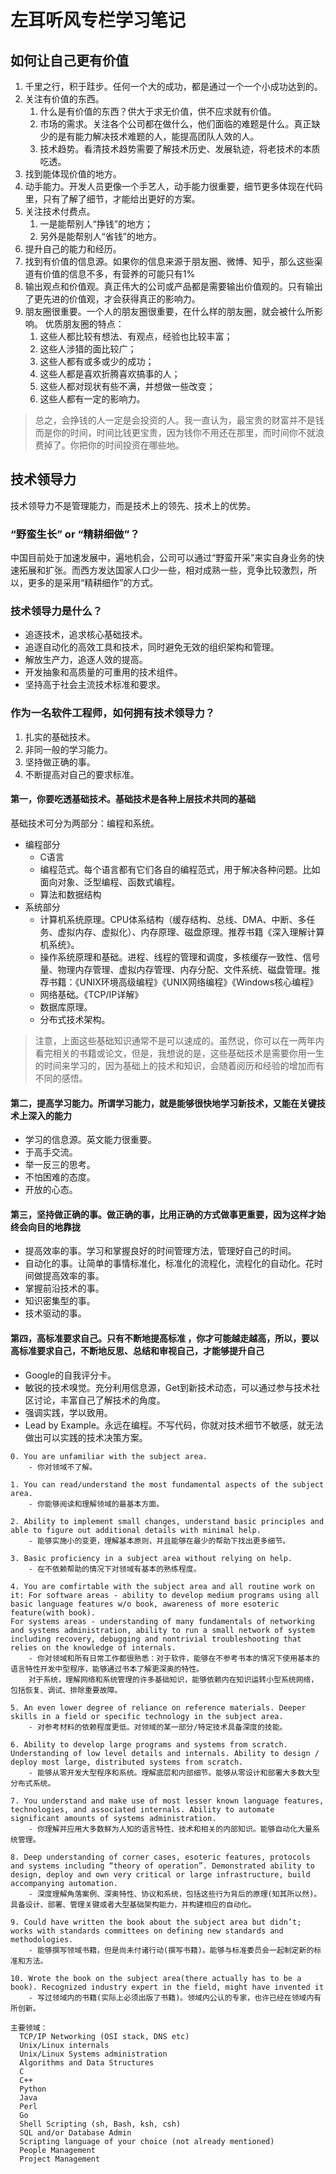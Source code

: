 # 左耳听风专栏学习笔记

## 如何让自己更有价值

1. 千里之行，积于跬步。任何一个大的成功，都是通过一个一个小成功达到的。
2. 关注有价值的东西。
   1. 什么是有价值的东西？供大于求无价值，供不应求就有价值。
   2. 市场的需求。关注各个公司都在做什么，他们面临的难题是什么。真正缺少的是有能力解决技术难题的人，能提高团队人效的人。
   3. 技术趋势。看清技术趋势需要了解技术历史、发展轨迹，将老技术的本质吃透。
3. 找到能体现价值的地方。
4. 动手能力。开发人员更像一个手艺人，动手能力很重要，细节更多体现在代码里，只有了解了细节，才能给出更好的方案。
5. 关注技术付费点。
   1. 一是能帮别人“挣钱”的地方；
   2. 另外是能帮别人“省钱”的地方。
6. 提升自己的能力和经历。
7. 找到有价值的信息源。如果你的信息来源于朋友圈、微博、知乎，那么这些渠道有价值的信息不多，有营养的可能只有1%
8. 输出观点和价值观。真正伟大的公司或产品都是需要输出价值观的。只有输出了更先进的价值观，才会获得真正的影响力。
9. 朋友圈很重要。一个人的朋友圈很重要，在什么样的朋友圈，就会被什么所影响。 优质朋友圈的特点：
    1. 这些人都比较有想法、有观点，经验也比较丰富；
    2. 这些人涉猎的面比较广；
    3. 这些人都有或多或少的成功；
    4. 这些人都是喜欢折腾喜欢搞事的人；
    5. 这些人都对现状有些不满，并想做一些改变；
    6. 这些人都有一定的影响力。

> 总之，会挣钱的人一定是会投资的人。我一直认为，最宝贵的财富并不是钱而是你的时间，时间比钱更宝贵，因为钱你不用还在那里，而时间你不就浪费掉了。你把你的时间投资在哪些地。

## 技术领导力

技术领导力不是管理能力，而是技术上的领先、技术上的优势。

### “野蛮生长” or “精耕细做”？

中国目前处于加速发展中，遍地机会，公司可以通过“野蛮开采”来实自身业务的快速拓展和扩张。而西方发达国家人口少一些，相对成熟一些，竞争比较激烈，所以，更多的是采用“精耕细作”的方式。

### 技术领导力是什么？

* 追逐技术，追求核心基础技术。
* 追逐自动化的高效工具和技术，同时避免无效的组织架构和管理。
* 解放生产力，追逐人效的提高。
* 开发抽象和高质量的可重用的技术组件。
* 坚持高于社会主流技术标准和要求。

### 作为一名软件工程师，如何拥有技术领导力？

1. 扎实的基础技术。
2. 非同一般的学习能力。
3. 坚持做正确的事。
4. 不断提高对自己的要求标准。

#### 第一，你要吃透基础技术。基础技术是各种上层技术共同的基础

基础技术可分为两部分：编程和系统。

* 编程部分
  * C语言
  * 编程范式。每个语言都有它们各自的编程范式，用于解决各种问题。比如面向对象、泛型编程、函数式编程。
  * 算法和数据结构
* 系统部分
  * 计算机系统原理。CPU体系结构（缓存结构、总线、DMA、中断、多任务、虚拟内存、虚拟化）、内存原理、磁盘原理。推荐书籍《深入理解计算机系统》。
  * 操作系统原理和基础。进程、线程的管理和调度，多核缓存一致性、信号量、物理内存管理、虚拟内存管理、内存分配、文件系统、磁盘管理。推荐书籍：《UNIX环境高级编程》《UNIX网络编程》《Windows核心编程》
  * 网络基础。《TCP/IP详解》
  * 数据库原理。
  * 分布式技术架构。

> 注意，上面这些基础知识通常不是可以速成的。虽然说，你可以在一两年内看完相关的书籍或论文，但是，我想说的是，这些基础技术是需要你用一生的时间来学习的，因为基础上的技术和知识，会随着阅历和经验的增加而有不同的感悟。

#### 第二，提高学习能力。所谓学习能力，就是能够很快地学习新技术，又能在关键技术上深入的能力

* 学习的信息源。英文能力很重要。
* 于高手交流。
* 举一反三的思考。
* 不怕困难的态度。
* 开放的心态。

#### 第三，坚持做正确的事。做正确的事，比用正确的方式做事更重要，因为这样才始终会向目的地靠拢

* 提高效率的事。学习和掌握良好的时间管理方法，管理好自己的时间。
* 自动化的事。让简单的事情标准化，标准化的流程化，流程化的自动化。花时间做提高效率的事。
* 掌握前沿技术的事。
* 知识密集型的事。
* 技术驱动的事。

#### 第四，高标准要求自己。只有不断地提高标准 ，你才可能越走越高，所以，要以高标准要求自己，不断地反思、总结和审视自己，才能够提升自己

* Google的自我评分卡。
* 敏锐的技术嗅觉。充分利用信息源，Get到新技术动态，可以通过参与技术社区讨论，丰富自己了解技术的角度。
* 强调实践，学以致用。
* Lead by Example。永远在编程。不写代码，你就对技术细节不敏感，就无法做出可以实践的技术决策方案。

```text
0. You are unfamiliar with the subject area.
    - 你对领域不了解。

1. You can read/understand the most fundamental aspects of the subject area.
    - 你能够阅读和理解领域的最基本方面。

2. Ability to implement small changes, understand basic principles and able to figure out additional details with minimal help.
    - 能够实施小的变更，理解基本原则，并且能够在最少的帮助下找出更多细节。

3. Basic proficiency in a subject area without relying on help.
    - 在不依赖帮助的情况下对领域有基本的熟练程度。

4. You are comfirtable with the subject area and all routine work on it: For software areas - ability to develop medium programs using all basic language features w/o book, awareness of more esoteric feature(with book).
For systems areas - understanding of many fundamentals of networking and systems administration, ability to run a small network of system including recovery, debugging and nontrivial troubleshooting that relies on the knowledge of internals.
    - 你对领域和所有日常工作都很熟悉：对于软件，能够在不参考书本的情况下使用基本的语言特性开发中型程序，能够通过书本了解更深奥的特性。
    对于系统，理解网络和系统管理的许多基础知识，能够依赖内在知识运转小型系统网络，包括恢复、调试、排除重要故障。

5. An even lower degree of reliance on reference materials. Deeper skills in a field or specific technology in the subject area.
    - 对参考材料的依赖程度更低。对领域的某一部分/特定技术具备深度的技能。

6. Ability to develop large programs and systems from scratch. Understanding of low level details and internals. Ability to design / deploy most large, distributed systems from scratch.
    - 能够从零开发大型程序和系统。理解底层和内部细节。能够从零设计和部署大多数大型分布式系统。

7. You understand and make use of most lesser known language features, technologies, and associated internals. Ability to automate significant amounts of systems administration.
    - 你理解并应用大多数鲜为人知的语言特性、技术和相关的内部知识。能够自动化大量系统管理。

8. Deep understanding of corner cases, esoteric features, protocols and systems including “theory of operation”. Demonstrated ability to design, deploy and own very critical or large infrastructure, build accompanying automation.
    - 深度理解角落案例、深奥特性、协议和系统，包括这些行为背后的原理(知其所以然)。具备设计、部署、管理关键或者大型基础架构能力，并构建相应的自动化。

9. Could have written the book about the subject area but didn’t; works with standards committees on defining new standards and methodologies.
    - 能够撰写领域书籍，但是尚未付诸行动(撰写书籍)。能够与标准委员会一起制定新的标准和方法。

10. Wrote the book on the subject area(there actually has to be a book). Recognized industry expert in the field, might have invented it
    - 写过领域内的书籍(实际上必须出版了书籍)。领域内公认的专家，也许已经在领域内有所创新。

主要领域：
  TCP/IP Networking (OSI stack, DNS etc)
  Unix/Linux internals
  Unix/Linux Systems administration
  Algorithms and Data Structures
  C
  C++
  Python
  Java
  Perl
  Go
  Shell Scripting (sh, Bash, ksh, csh)
  SQL and/or Database Admin
  Scripting language of your choice (not already mentioned) 
  People Management
  Project Management
```
